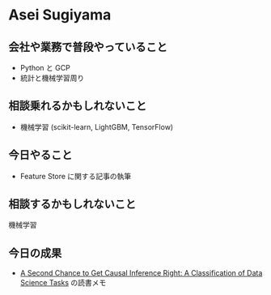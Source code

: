 # Asei Sugiyama

## 会社や業務で普段やっていること

- Python と GCP
- 統計と機械学習周り

## 相談乗れるかもしれないこと

- 機械学習 (scikit-learn, LightGBM, TensorFlow)

## 今日やること

- Feature Store に関する記事の執筆

## 相談するかもしれないこと

機械学習

## 今日の成果

- [A Second Chance to Get Causal Inference Right: A Classification of Data Science Tasks](https://www.tandfonline.com/doi/full/10.1080/09332480.2019.1579578) の読書メモ
